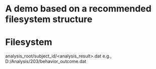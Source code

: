 # A demo based on a recommended filesystem structure

# Filesystem
analysis_root/subject_id/<analysis_result>.dat
e.g., D:/Analysis/203/behavior_outcome.dat


